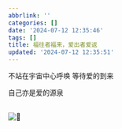 ```yaml
---
abbrlink: ''
categories: []
date: '2024-07-12 12:35:46'
tags: []
title: 福往者福来，爱出者爱返
updated: '2024-07-12 12:35:51'
---
```

不站在宇宙中心呼唤 等待爱的到来

自己亦是爱的源泉

<br>

<img src="https://imgse.com/i/pk49pR0"  alt= "🫵">
